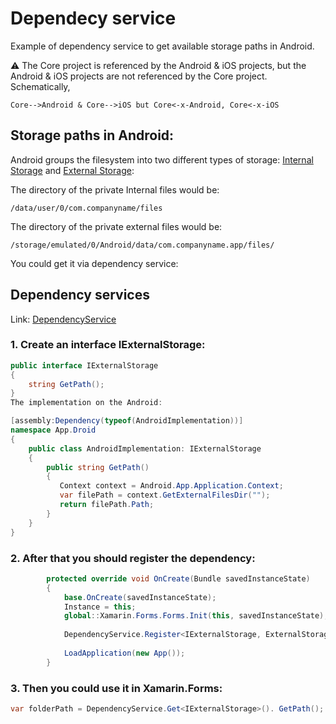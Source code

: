 # Dependecy service

Example of dependency service to get available storage paths in Android.

⚠ The Core project is referenced by the Android & iOS projects, but the Android & iOS projects are not referenced by the Core project. Schematically,

`Core-->Android & Core-->iOS but Core<-x-Android, Core<-x-iOS`

## Storage paths in Android:

Android groups the filesystem into two different types of storage: [Internal Storage](https://docs.microsoft.com/en-us/xamarin/android/platform/files/#working-with-internal-storage) and [External Storage](https://docs.microsoft.com/en-us/xamarin/android/platform/files/external-storage?tabs=windows):

The directory of the private Internal files would be:

`/data/user/0/com.companyname/files`

The directory of the private external files would be:

`/storage/emulated/0/Android/data/com.companyname.app/files/`

You could get it via dependency service:

## Dependency services

Link: [DependencyService](https://docs.microsoft.com/en-us/xamarin/xamarin-forms/app-fundamentals/dependency-service/introduction)


### 1. Create an **interface IExternalStorage**:

```cs
public interface IExternalStorage
{
    string GetPath();
}
The implementation on the Android:

[assembly:Dependency(typeof(AndroidImplementation))]
namespace App.Droid
{
    public class AndroidImplementation: IExternalStorage
    {
        public string GetPath()
        {
           Context context = Android.App.Application.Context;
           var filePath = context.GetExternalFilesDir("");
           return filePath.Path;
        }
    }
}
```

### 2. After that you should register the dependency:

```cs
        protected override void OnCreate(Bundle savedInstanceState)
        {
            base.OnCreate(savedInstanceState);
            Instance = this;
            global::Xamarin.Forms.Forms.Init(this, savedInstanceState);
            
            DependencyService.Register<IExternalStorage, ExternalStorage>();
            
            LoadApplication(new App());
        }
```


### 3. Then you could use it in Xamarin.Forms:

```cs
var folderPath = DependencyService.Get<IExternalStorage>(). GetPath();
```
